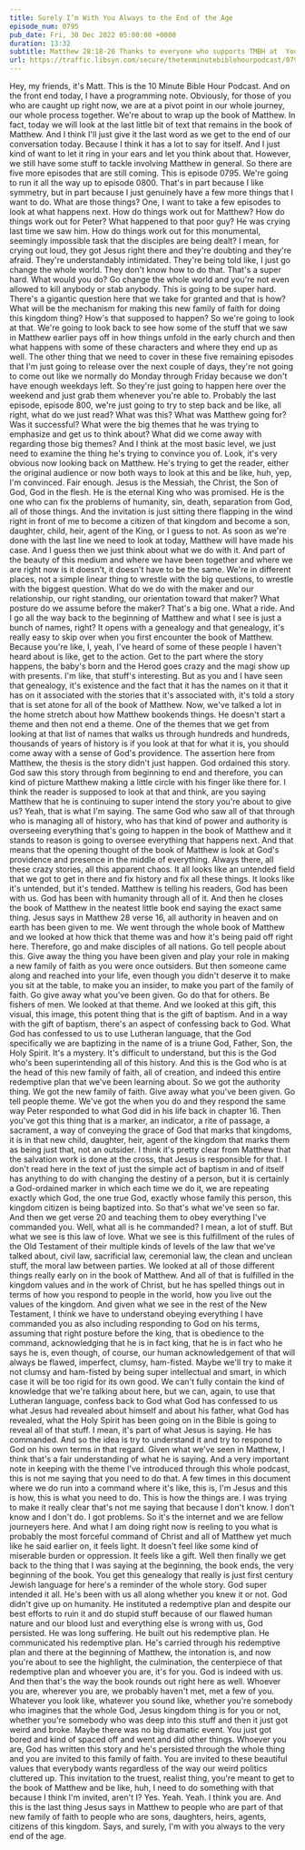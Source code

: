 ```yaml
---
title: Surely I’m With You Always to the End of the Age
episode_num: 0795
pub_date: Fri, 30 Dec 2022 05:00:00 +0000
duration: 13:32
subtitle: Matthew 28:18-20 Thanks to everyone who supports TMBH at  You're the reason we can all do this together!  Music written and performed by 
url: https://traffic.libsyn.com/secure/thetenminutebiblehourpodcast/0795_-_Surely_Im_With_You_Always_to_the_End_of_the_Age.mp3
---
```


 Hey, my friends, it's Matt. This is the 10 Minute Bible Hour Podcast. And on the front end today, I have a programming note. Obviously, for those of you who are caught up right now, we are at a pivot point in our whole journey, our whole process together. We're about to wrap up the book of Matthew. In fact, today we will look at the last little bit of text that remains in the book of Matthew. And I think I'll just give it the last word as we get to the end of our conversation today. Because I think it has a lot to say for itself. And I just kind of want to let it ring in your ears and let you think about that. However, we still have some stuff to tackle involving Matthew in general. So there are five more episodes that are still coming. This is episode 0795. We're going to run it all the way up to episode 0800. That's in part because I like symmetry, but in part because I just genuinely have a few more things that I want to do. What are those things? One, I want to take a few episodes to look at what happens next. How do things work out for Matthew? How do things work out for Peter? What happened to that poor guy? He was crying last time we saw him. How do things work out for this monumental, seemingly impossible task that the disciples are being dealt? I mean, for crying out loud, they got Jesus right there and they're doubting and they're afraid. They're understandably intimidated. They're being told like, I just go change the whole world. They don't know how to do that. That's a super hard. What would you do? Go change the whole world and you're not even allowed to kill anybody or stab anybody. This is going to be super hard. There's a gigantic question here that we take for granted and that is how? What will be the mechanism for making this new family of faith for doing this kingdom thing? How's that supposed to happen? So we're going to look at that. We're going to look back to see how some of the stuff that we saw in Matthew earlier pays off in how things unfold in the early church and then what happens with some of these characters and where they end up as well. The other thing that we need to cover in these five remaining episodes that I'm just going to release over the next couple of days, they're not going to come out like we normally do Monday through Friday because we don't have enough weekdays left. So they're just going to happen here over the weekend and just grab them whenever you're able to. Probably the last episode, episode 800, we're just going to try to step back and be like, all right, what do we just read? What was this? What was Matthew going for? Was it successful? What were the big themes that he was trying to emphasize and get us to think about? What did we come away with regarding those big themes? And I think at the most basic level, we just need to examine the thing he's trying to convince you of. Look, it's very obvious now looking back on Matthew. He's trying to get the reader, either the original audience or now both ways to look at this and be like, huh, yep, I'm convinced. Fair enough. Jesus is the Messiah, the Christ, the Son of God, God in the flesh. He is the eternal King who was promised. He is the one who can fix the problems of humanity, sin, death, separation from God, all of those things. And the invitation is just sitting there flapping in the wind right in front of me to become a citizen of that kingdom and become a son, daughter, child, heir, agent of the King, or I guess to not. As soon as we're done with the last line we need to look at today, Matthew will have made his case. And I guess then we just think about what we do with it. And part of the beauty of this medium and where we have been together and where we are right now is it doesn't, it doesn't have to be the same. We're in different places, not a simple linear thing to wrestle with the big questions, to wrestle with the biggest question. What do we do with the maker and our relationship, our right standing, our orientation toward that maker? What posture do we assume before the maker? That's a big one. What a ride. And I go all the way back to the beginning of Matthew and what I see is just a bunch of names, right? It opens with a genealogy and that genealogy, it's really easy to skip over when you first encounter the book of Matthew. Because you're like, I, yeah, I've heard of some of these people I haven't heard about is like, get to the action. Get to the part where the story happens, the baby's born and the Herod goes crazy and the magi show up with presents. I'm like, that stuff's interesting. But as you and I have seen that genealogy, it's existence and the fact that it has the names on it that it has on it associated with the stories that it's associated with, it's told a story that is set atone for all of the book of Matthew. Now, we've talked a lot in the home stretch about how Matthew bookends things. He doesn't start a theme and then not end a theme. One of the themes that we get from looking at that list of names that walks us through hundreds and hundreds, thousands of years of history is if you look at that for what it is, you should come away with a sense of God's providence. The assertion here from Matthew, the thesis is the story didn't just happen. God ordained this story. God saw this story through from beginning to end and therefore, you can kind of picture Matthew making a little circle with his finger like there for. I think the reader is supposed to look at that and think, are you saying Matthew that he is continuing to super intend the story you're about to give us? Yeah, that is what I'm saying. The same God who saw all of that through who is managing all of history, who has that kind of power and authority is overseeing everything that's going to happen in the book of Matthew and it stands to reason is going to oversee everything that happens next. And that means that the opening thought of the book of Matthew is look at God's providence and presence in the middle of everything. Always there, all these crazy stories, all this apparent chaos. It all looks like an untended field that we got to get in there and fix history and fix all these things. It looks like it's untended, but it's tended. Matthew is telling his readers, God has been with us. God has been with humanity through all of it. And then he closes the book of Matthew in the neatest little book end saying the exact same thing. Jesus says in Matthew 28 verse 16, all authority in heaven and on earth has been given to me. We went through the whole book of Matthew and we looked at how thick that theme was and how it's being paid off right here. Therefore, go and make disciples of all nations. Go tell people about this. Give away the thing you have been given and play your role in making a new family of faith as you were once outsiders. But then someone came along and reached into your life, even though you didn't deserve it to make you sit at the table, to make you an insider, to make you part of the family of faith. Go give away what you've been given. Go do that for others. Be fishers of men. We looked at that theme. And we looked at this gift, this visual, this image, this potent thing that is the gift of baptism. And in a way with the gift of baptism, there's an aspect of confessing back to God. What God has confessed to us to use Lutheran language, that the God specifically we are baptizing in the name of is a triune God, Father, Son, the Holy Spirit. It's a mystery. It's difficult to understand, but this is the God who's been superintending all of this history. And this is the God who is at the head of this new family of faith, all of creation, and indeed this entire redemptive plan that we've been learning about. So we got the authority thing. We got the new family of faith. Give away what you've been given. Go tell people theme. We've got the when you do and they respond the same way Peter responded to what God did in his life back in chapter 16. Then you've got this thing that is a marker, an indicator, a rite of passage, a sacrament, a way of conveying the grace of God that marks that kingdoms, it is in that new child, daughter, heir, agent of the kingdom that marks them as being just that, not an outsider. I think it's pretty clear from Matthew that the salvation work is done at the cross, that Jesus is responsible for that. I don't read here in the text of just the simple act of baptism in and of itself has anything to do with changing the destiny of a person, but it is certainly a God-ordained marker in which each time we do it, we are repeating exactly which God, the one true God, exactly whose family this person, this kingdom citizen is being baptized into. So that's what we've seen so far. And then we get verse 20 and teaching them to obey everything I've commanded you. Well, what all is he commanded? I mean, a lot of stuff. But what we see is this law of love. What we see is this fulfillment of the rules of the Old Testament of their multiple kinds of levels of the law that we've talked about, civil law, sacrificial law, ceremonial law, the clean and unclean stuff, the moral law between parties. We looked at all of those different things really early on in the book of Matthew. And all of that is fulfilled in the kingdom values and in the work of Christ, but he has spelled things out in terms of how you respond to people in the world, how you live out the values of the kingdom. And given what we see in the rest of the New Testament, I think we have to understand obeying everything I have commanded you as also including responding to God on his terms, assuming that right posture before the king, that is obedience to the command, acknowledging that he is in fact king, that he is in fact who he says he is, even though, of course, our human acknowledgement of that will always be flawed, imperfect, clumsy, ham-fisted. Maybe we'll try to make it not clumsy and ham-fisted by being super intellectual and smart, in which case it will be too rigid for its own good. We can't fully contain the kind of knowledge that we're talking about here, but we can, again, to use that Lutheran language, confess back to God what God has confessed to us what Jesus had revealed about himself and about his father, what God has revealed, what the Holy Spirit has been going on in the Bible is going to reveal all of that stuff. I mean, it's part of what Jesus is saying. He has commanded. And so the idea is try to understand it and try to respond to God on his own terms in that regard. Given what we've seen in Matthew, I think that's a fair understanding of what he is saying. And a very important note in keeping with the theme I've introduced through this whole podcast, this is not me saying that you need to do that. A few times in this document where we do run into a command where it's like, this is, I'm Jesus and this is how, this is what you need to do. This is how the things are. I was trying to make it really clear that's not me saying that because I don't know. I don't know and I don't do. I got problems. So it's the internet and we are fellow journeyers here. And what I am doing right now is reeling to you what is probably the most forceful command of Christ and all of Matthew yet much like he said earlier on, it feels light. It doesn't feel like some kind of miserable burden or oppression. It feels like a gift. Well then finally we get back to the thing that I was saying at the beginning, the book ends, the very beginning of the book. You get this genealogy that really is just first century Jewish language for here's a reminder of the whole story. God super intended it all. He's been with us all along whether you knew it or not. God didn't give up on humanity. He instituted a redemptive plan and despite our best efforts to ruin it and do stupid stuff because of our flawed human nature and our blood lust and everything else is wrong with us, God persisted. He was long suffering. He built out his redemptive plan. He communicated his redemptive plan. He's carried through his redemptive plan and there at the beginning of Matthew, the intonation is, and now you're about to see the highlight, the culmination, the centerpiece of that redemptive plan and whoever you are, it's for you. God is indeed with us. And then that's the way the book rounds out right here as well. Whoever you are, wherever you are, we probably haven't met, met a few of you. Whatever you look like, whatever you sound like, whether you're somebody who imagines that the whole God, Jesus kingdom thing is for you or not, whether you're somebody who was deep into this stuff and then it just got weird and broke. Maybe there was no big dramatic event. You just got bored and kind of spaced off and went and did other things. Whoever you are, God has written this story and he's persisted through the whole thing and you are invited to this family of faith. You are invited to these beautiful values that everybody wants regardless of the way our weird politics cluttered up. This invitation to the truest, realist thing, you're meant to get to the book of Matthew and be like, huh, I need to do something with that because I think I'm invited, aren't I? Yes. Yeah. Yeah. I think you are. And this is the last thing Jesus says in Matthew to people who are part of that new family of faith to people who are sons, daughters, heirs, agents, citizens of this kingdom. Says, and surely, I'm with you always to the very end of the age.